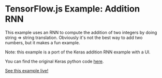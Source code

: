 # TensorFlow.js Example: Addition RNN

This example uses an RNN to compute the addition of two integers by doing
string => string translation. Obviously it's not the best way to add two
numbers, but it makes a fun example.

Note: this example is a port of the Keras addition RNN example with a UI.

You can find the original Keras python code [here](https://github.com/keras-team/keras/blob/master/examples/addition_rnn.py).

[See this example live!](https://storage.googleapis.com/tfjs-examples/addition-rnn/dist/index.html)

